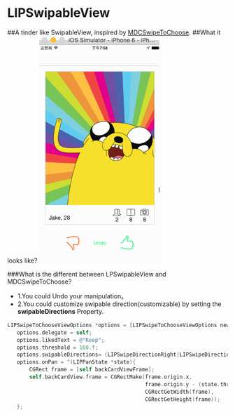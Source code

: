 # LIPSwipableView

##A tinder like SwipableView, inspired by [MDCSwipeToChoose](https://github.com/modocache/MDCSwipeToChoose).
##What it looks like?
![](/SwipableView.gif)

###What is the different between LPSwipableView and MDCSwipeToChoose?
* 1.You could Undo your manipulation。
* 2.You could customize swipable direction(customizable) by setting the **swipableDirections** Property.
 

 ~~~objective-c
 LIPSwipeToChooseViewOptions *options = [LIPSwipeToChooseViewOptions new];
    options.delegate = self;
    options.likedText = @"Keep";
    options.threshold = 160.f;
    options.swipableDirections= (LIPSwipeDirectionRight|LIPSwipeDirectionLeft|LIPSwipeDirectionUp);
    options.onPan = ^(LIPPanState *state){
        CGRect frame = [self backCardViewFrame];
        self.backCardView.frame = CGRectMake(frame.origin.x,
                                             frame.origin.y - (state.thresholdRatio * 10.f),
                                             CGRectGetWidth(frame),
                                             CGRectGetHeight(frame));
    };
~~~
